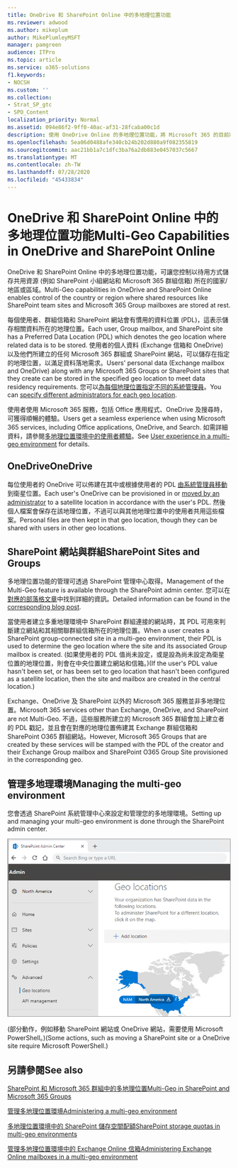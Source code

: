 ```yaml
---
title: OneDrive 和 SharePoint Online 中的多地理位置功能
ms.reviewer: adwood
ms.author: mikeplum
author: MikePlumleyMSFT
manager: pamgreen
audience: ITPro
ms.topic: article
ms.service: o365-solutions
f1.keywords:
- NOCSH
ms.custom: ''
ms.collection:
- Strat_SP_gtc
- SPO_Content
localization_priority: Normal
ms.assetid: 094e86f2-9ff0-40ac-af31-28fcaba00c1d
description: 使用 OneDrive Online 的多地理位置功能，將 Microsoft 365 的目前狀態拓展至多個地理區域。
ms.openlocfilehash: 5ea06d0488afe340cb24b202d880a9f082355819
ms.sourcegitcommit: aac21bb1a7c1dfc3ba76a2db883e0457037c5667
ms.translationtype: MT
ms.contentlocale: zh-TW
ms.lasthandoff: 07/28/2020
ms.locfileid: "45433834"
---
```

# <a name="multi-geo-capabilities-in-onedrive-and-sharepoint-online"></a><span data-ttu-id="c5ded-103">OneDrive 和 SharePoint Online 中的多地理位置功能</span><span class="sxs-lookup"><span data-stu-id="c5ded-103">Multi-Geo Capabilities in OneDrive and SharePoint Online</span></span>

<span data-ttu-id="c5ded-104">OneDrive 和 SharePoint Online 中的多地理位置功能，可讓您控制以待用方式儲存共用資源 (例如 SharePoint 小組網站和 Microsoft 365 群組信箱) 所在的國家/地區或區域。</span><span class="sxs-lookup"><span data-stu-id="c5ded-104">Multi-Geo capabilities in OneDrive and SharePoint Online enables control of the country or region where shared resources like SharePoint team sites and Microsoft 365 Group mailboxes are stored at rest.</span></span>

<span data-ttu-id="c5ded-105">每個使用者、群組信箱和 SharePoint 網站會有慣用的資料位置 (PDL)，這表示儲存相關資料所在的地理位置。</span><span class="sxs-lookup"><span data-stu-id="c5ded-105">Each user, Group mailbox, and SharePoint site has a Preferred Data Location (PDL) which denotes the geo location where related data is to be stored.</span></span> <span data-ttu-id="c5ded-106">使用者的個人資料 (Exchange 信箱和 OneDrive) 以及他們所建立的任何 Microsoft 365 群組或 SharePoint 網站，可以儲存在指定的地理位置，以滿足資料落地需求。</span><span class="sxs-lookup"><span data-stu-id="c5ded-106">Users' personal data (Exchange mailbox and OneDrive) along with any Microsoft 365 Groups or SharePoint sites that they create can be stored in the specified geo location to meet data residency requirements.</span></span> <span data-ttu-id="c5ded-107">您可以[為每個地理位置指定不同的系統管理員](add-a-sharepoint-geo-admin.md)。</span><span class="sxs-lookup"><span data-stu-id="c5ded-107">You can [specify different administrators for each geo location](add-a-sharepoint-geo-admin.md).</span></span>

<span data-ttu-id="c5ded-108">使用者使用 Microsoft 365 服務，包括 Office 應用程式、OneDrive 及搜尋時，可獲得順暢的體驗。</span><span class="sxs-lookup"><span data-stu-id="c5ded-108">Users get a seamless experience when using Microsoft 365 services, including Office applications, OneDrive, and Search.</span></span> <span data-ttu-id="c5ded-109">如需詳細資料，請參閱[多地理位置環境中的使用者體驗](multi-geo-user-experience.md)。</span><span class="sxs-lookup"><span data-stu-id="c5ded-109">See [User experience in a multi-geo environment](multi-geo-user-experience.md) for details.</span></span>

## <a name="onedrive"></a><span data-ttu-id="c5ded-110">OneDrive</span><span class="sxs-lookup"><span data-stu-id="c5ded-110">OneDrive</span></span>

<span data-ttu-id="c5ded-111">每位使用者的 OneDrive 可以佈建在其中或根據使用者的 PDL [由系統管理員移動](move-onedrive-between-geo-locations.md)到衛星位置。</span><span class="sxs-lookup"><span data-stu-id="c5ded-111">Each user's OneDrive can be provisioned in or [moved by an administrator](move-onedrive-between-geo-locations.md) to a satellite location in accordance with the user's PDL.</span></span> <span data-ttu-id="c5ded-112">然後個人檔案會保存在該地理位置，不過可以與其他地理位置中的使用者共用這些檔案。</span><span class="sxs-lookup"><span data-stu-id="c5ded-112">Personal files are then kept in that geo location, though they can be shared with users in other geo locations.</span></span>

## <a name="sharepoint-sites-and-groups"></a><span data-ttu-id="c5ded-113">SharePoint 網站與群組</span><span class="sxs-lookup"><span data-stu-id="c5ded-113">SharePoint Sites and Groups</span></span>

<span data-ttu-id="c5ded-114">多地理位置功能的管理可透過 SharePoint 管理中心取得。</span><span class="sxs-lookup"><span data-stu-id="c5ded-114">Management of the Multi-Geo feature is available through the SharePoint admin center.</span></span> <span data-ttu-id="c5ded-115">您可以在[對應的部落格文章](https://techcommunity.microsoft.com/t5/Office-365-Blog/Now-available-Multi-Geo-in-SharePoint-and-Office-365-Groups/ba-p/263302)中找到詳細的資訊。</span><span class="sxs-lookup"><span data-stu-id="c5ded-115">Detailed information can be found in the [corresponding blog post](https://techcommunity.microsoft.com/t5/Office-365-Blog/Now-available-Multi-Geo-in-SharePoint-and-Office-365-Groups/ba-p/263302).</span></span>

<span data-ttu-id="c5ded-116">當使用者建立多重地理環境中 SharePoint 群組連接的網站時，其 PDL 可用來判斷建立網站和其相關聯群組信箱所在的地理位置。</span><span class="sxs-lookup"><span data-stu-id="c5ded-116">When a user creates a SharePoint group-connected site in a multi-geo environment, their PDL is used to determine the geo location where the site and its associated Group mailbox is created.</span></span> <span data-ttu-id="c5ded-117">(如果使用者的 PDL 值尚未設定，或是設為尚未設定為衛星位置的地理位置，則會在中央位置建立網站和信箱。)</span><span class="sxs-lookup"><span data-stu-id="c5ded-117">(If the user's PDL value hasn't been set, or has been set to geo location that hasn't been configured as a satellite location, then the site and mailbox are created in the central location.)</span></span>

<span data-ttu-id="c5ded-118">Exchange、OneDrive 及 SharePoint 以外的 Microsoft 365 服務並非多地理位置。</span><span class="sxs-lookup"><span data-stu-id="c5ded-118">Microsoft 365 services other than Exchange, OneDrive, and SharePoint are not Multi-Geo.</span></span> <span data-ttu-id="c5ded-119">不過，這些服務所建立的 Microsoft 365 群組會加上建立者的 PDL 戳記，並且會在對應的地理位置佈建其 Exchange 群組信箱和 SharePoint O365 群組網站。</span><span class="sxs-lookup"><span data-stu-id="c5ded-119">However, Microsoft 365 Groups that are created by these services will be stamped with the PDL of the creator and their Exchange Group mailbox and SharePoint O365 Group Site provisioned in the corresponding geo.</span></span> 

## <a name="managing-the-multi-geo-environment"></a><span data-ttu-id="c5ded-120">管理多地理環境</span><span class="sxs-lookup"><span data-stu-id="c5ded-120">Managing the multi-geo environment</span></span>

<span data-ttu-id="c5ded-121">您會透過 SharePoint 系統管理中心來設定和管理您的多地理環境。</span><span class="sxs-lookup"><span data-stu-id="c5ded-121">Setting up and managing your multi-geo environment is done through the SharePoint admin center.</span></span> 

![SharePoint 系統管理中心中地理位置頁面的螢幕擷取畫面](media/sharepoint-multi-geo-admin-center.png)

<span data-ttu-id="c5ded-123">(部分動作，例如移動 SharePoint 網站或 OneDrive 網站，需要使用 Microsoft PowerShell。)</span><span class="sxs-lookup"><span data-stu-id="c5ded-123">(Some actions, such as moving a SharePoint site or a OneDrive site require Microsoft PowerShell.)</span></span>

## <a name="see-also"></a><span data-ttu-id="c5ded-124">另請參閱</span><span class="sxs-lookup"><span data-stu-id="c5ded-124">See also</span></span>

[<span data-ttu-id="c5ded-125">SharePoint 和 Microsoft 365 群組中的多地理位置</span><span class="sxs-lookup"><span data-stu-id="c5ded-125">Multi-Geo in SharePoint and Microsoft 365 Groups</span></span>](https://techcommunity.microsoft.com/t5/Office-365-Blog/Now-available-Multi-Geo-in-SharePoint-and-Office-365-Groups/ba-p/263302)

[<span data-ttu-id="c5ded-126">管理多地理位置環境</span><span class="sxs-lookup"><span data-stu-id="c5ded-126">Administering a multi-geo environment</span></span>](administering-a-multi-geo-environment.md)

[<span data-ttu-id="c5ded-127">多地理位置環境中的 SharePoint 儲存空間配額</span><span class="sxs-lookup"><span data-stu-id="c5ded-127">SharePoint storage quotas in multi-geo environments</span></span>](sharepoint-multi-geo-storage-quota.md)

[<span data-ttu-id="c5ded-128">管理多地理位置環境中的 Exchange Online 信箱</span><span class="sxs-lookup"><span data-stu-id="c5ded-128">Administering Exchange Online mailboxes in a multi-geo environment</span></span>](administering-exchange-online-multi-geo.md)
